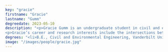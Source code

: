 ```yaml
---
key: "gracie"
firstname: "Gracie"
lastname: "Gumm"
degreedate: 2023-05-10
description: "<p>Gracie Gumm is an undergraduate student in civil and environmental engineering at Vanderbilt University. She is currently working as an undergraduate research assistant in Prof. Dan Work's lab at the Institute for Software Integrated Systems.</p>
<p>Gracie’s career and research interests include the intersections between emerging technologies and public policy surrounding transportation infrastructure. She is currently collaborating on a project to determine the effects of autonomous and connected vehicles on fuel consumption. Previously, she worked to collect field data regarding the flow on I-24 during peak congestion hours.</p>"
degrees: "<li>B.E., Civil and Environmental Engineering, Vanderbilt University, 2023 (expected)</li>"
image: "/images/people/gracie.jpg"
---
```

